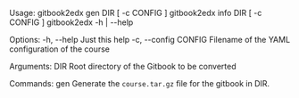 
Usage:
    gitbook2edx gen DIR [ -c CONFIG ]
    gitbook2edx info DIR [ -c CONFIG ]
    gitbook2edx -h | --help 

Options:
    -h, --help              Just this help
    -c, --config CONFIG     Filename of the YAML configuration of the course

Arguments:
    DIR                     Root directory of the Gitbook to be converted

Commands:
    gen                     Generate the `course.tar.gz` file for the gitbook in DIR.


